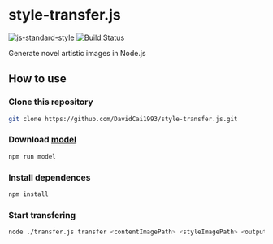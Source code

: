 # style-transfer.js
[![js-standard-style](https://img.shields.io/badge/code%20style-standard-brightgreen.svg)](http://standardjs.com/)
[![Build Status](https://travis-ci.org/DavidCai1993/style-transfer.js.svg?branch=master)](https://travis-ci.org/DavidCai1993/style-transfer.js)

Generate novel artistic images in Node.js

## How to use

### Clone this repository

```sh
git clone https://github.com/DavidCai1993/style-transfer.js.git
```

### Download [model](https://github.com/DavidCai1993/vgg19-tensorflowjs-model)

```sh
npm run model
```

### Install dependences

```sh
npm install
```

### Start transfering

```sh
node ./transfer.js transfer <contentImagePath> <styleImagePath> <outputImagePath>
```
